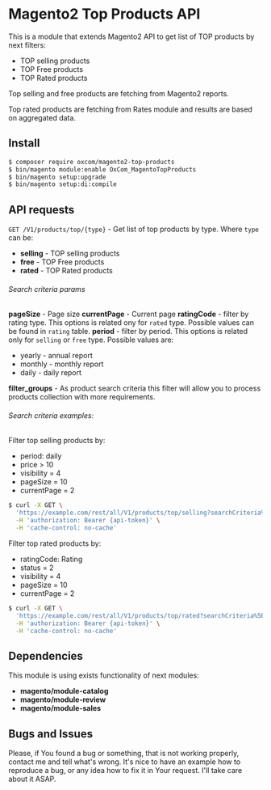 # Magento2 Top Products API

This is a module that extends Magento2 API to get list of TOP products by next filters:
 - TOP selling products
 - TOP Free products
 - TOP Rated products
 
Top selling and free products are fetching from Magento2 reports.

Top rated products are fetching from Rates module and results are based on aggregated data.
 
## Install
```bash
$ composer require oxcom/magento2-top-products
$ bin/magento module:enable OxCom_MagentoTopProducts
$ bin/magento setup:upgrade
$ bin/magento setup:di:compile
```

## API requests
```GET /V1/products/top/{type}``` - Get list of top products by type.
Where ```type``` can be:
- **selling** - TOP selling products
- **free** - TOP Free products
- **rated** - TOP Rated products

###### Search criteria params
**pageSize** - Page size
**currentPage** - Current page
**ratingCode** - filter by rating type. This options is related ony for ```rated``` type. Possible values can be found in ```rating``` table.
**period** - filter by period. This options is related only for ```selling``` or ```free``` type. Possible values are:
- yearly - annual report
- monthly - monthly report
- daily - daily report

**filter_groups** - As product search criteria this filter will allow you to process products collection with more requirements.

###### Search criteria examples:
Filter top selling products by:
- period: daily
- price > 10
- visibility = 4
- pageSize = 10
- currentPage = 2

```bash
$ curl -X GET \
  'https://example.com/rest/all/V1/products/top/selling?searchCriteria%5Bfilter_groups%5D%5B0%5D%5Bfilters%5D%5B0%5D%5Bfield%5D=visibility&searchCriteria%5Bfilter_groups%5D%5B0%5D%5Bfilters%5D%5B0%5D%5Bvalue%5D=4&searchCriteria%5Bfilter_groups%5D%5B0%5D%5Bfilters%5D%5B0%5D%5Bcondition_type%5D=eq&searchCriteria%5BpageSize%5D=10&searchCriteria%5BcurrentPage%5D=2&searchCriteria%5Bfilter_groups%5D%5B0%5D%5Bfilters%5D%5B1%5D%5Bfield%5D=price&searchCriteria%5Bfilter_groups%5D%5B0%5D%5Bfilters%5D%5B1%5D%5Bvalue%5D=10&searchCriteria%5Bfilter_groups%5D%5B0%5D%5Bfilters%5D%5B1%5D%5Bcondition_type%5D=gt&searchCriteria%5Bperiod%5D=daily' \
  -H 'authorization: Bearer {api-token}' \
  -H 'cache-control: no-cache'
```

Filter top rated products by:
- ratingCode: Rating
- status = 2
- visibility = 4
- pageSize = 10
- currentPage = 2

```bash
$ curl -X GET \
  'https://example.com/rest/all/V1/products/top/rated?searchCriteria%5Bfilter_groups%5D%5B0%5D%5Bfilters%5D%5B0%5D%5Bfield%5D=visibility&searchCriteria%5Bfilter_groups%5D%5B0%5D%5Bfilters%5D%5B0%5D%5Bvalue%5D=4&searchCriteria%5Bfilter_groups%5D%5B0%5D%5Bfilters%5D%5B0%5D%5Bcondition_type%5D=eq&searchCriteria%5BpageSize%5D=10&searchCriteria%5BcurrentPage%5D=2&searchCriteria%5Bfilter_groups%5D%5B0%5D%5Bfilters%5D%5B1%5D%5Bfield%5D=status&searchCriteria%5Bfilter_groups%5D%5B0%5D%5Bfilters%5D%5B1%5D%5Bvalue%5D=1&searchCriteria%5Bfilter_groups%5D%5B0%5D%5Bfilters%5D%5B1%5D%5Bcondition_type%5D=eq&searchCriteria%5BratingCode%5D=Rating' \
  -H 'authorization: Bearer {api-token}' \
  -H 'cache-control: no-cache'
```

## Dependencies
This module is using exists functionality of next modules:
- **magento/module-catalog**
- **magento/module-review**
- **magento/module-sales**

## Bugs and Issues
Please, if You found a bug or something, that is not working properly, contact me and tell what's wrong. It's nice to have an example how to reproduce a bug, or any idea how to fix it in Your request. I'll take care about it ASAP.
